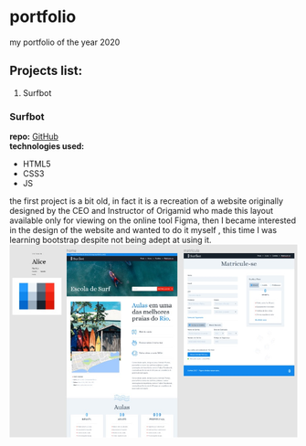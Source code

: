 # portfolio
my portfolio of the year 2020  
## Projects list: 
1. Surfbot   

### Surfbot
**repo:** [GitHub](http://github.com)           
**technologies used:**  
* HTML5
* CSS3
* JS  
  
the first project is a bit old, in fact it is a recreation of a website originally designed by the CEO and Instructor of Origamid who made this layout available only for viewing on the online tool Figma, then I became interested in the design of the website and wanted to do it myself , this time I was learning bootstrap despite not being adept at using it.    
![Image of Yaktocat](https://github.com/Mr-Fullstack/portfolio/blob/master/amostras/surfbot.png)

